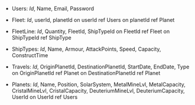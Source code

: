 - Users: *Id*, Name, Email, Password

- Fleet: *Id*, userId, planetId
    on userId ref Users
    on planetId ref Planet

- FleetLine: *Id*, Quantity, FleetId, ShipTypeId
    on FleetId ref Fleet
    on ShipTypeId ref ShipType

- ShipTypes: *Id*, Name, Armour, AttackPoints, Speed, Capacity, ConstructTime

- Travels: *Id*, OriginPlanetId, DestinationPlanetId, StartDate, EndDate, Type
    on OriginPlanetId ref Planet
    on DestinationPlanetId ref Planet

- Planets: *Id*, Name, Position, SolarSystem, MetalMineLvl, MetalCapacity, CristalMineLvl, CristalCapacity, DeuteriumMineLvl, DeuteriumCapacity, UserId
    on UserId ref Users
